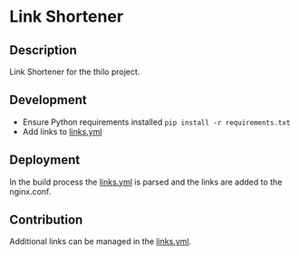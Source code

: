 # Link Shortener
## Description
Link Shortener for the thilo project.

## Development
- Ensure Python requirements installed `pip install -r requirements.txt`
- Add links to [links.yml](./links.yml)

## Deployment
In the build process the [links.yml](./links.yml) is parsed and the links are added to the nginx.conf.

## Contribution
Additional links can be managed in the [links.yml](./links.yml).
